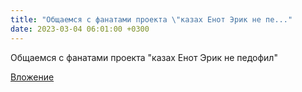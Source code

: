```yaml
---
title: "Общаемся с фанатами проекта \"казах Енот Эрик не пе..."
date: 2023-03-04 06:01:00 +0300
---
```


Общаемся с фанатами проекта "казах Енот Эрик не педофил"

[Вложение](https://vk.com/photo41076938_457249398)
